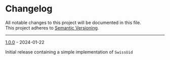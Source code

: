# Changelog

All notable changes to this project will be documented in this file.\
This project adheres to [Semantic Versioning](https://semver.org/).

---

[1.0.0]: https://github.com/qbasic16/swiss_uid/releases/tag/1.0.0


[1.0.0] - 2024-01-22

Initial release containing a simple implementation of `SwissUid`
